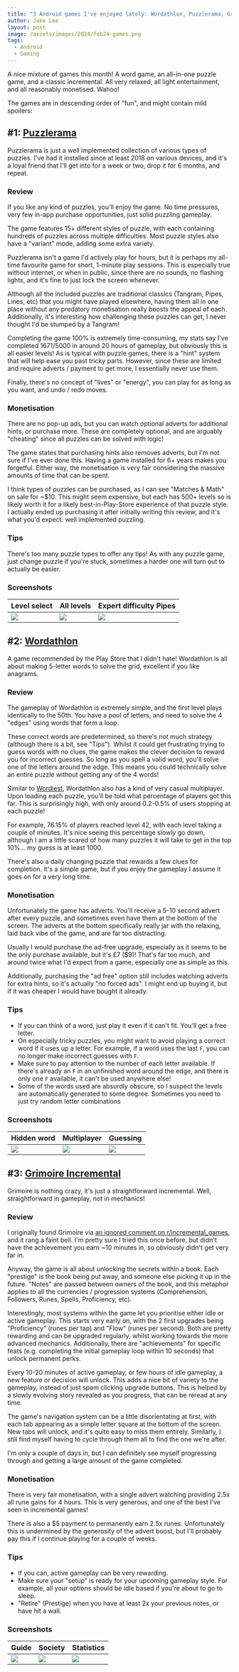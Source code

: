 ```yaml
---
title: "3 Android games I've enjoyed lately: Wordathlon, Puzzlerama, Grimoire 📲"
author: Jake Lee
layout: post
image: /assets/images/2024/feb24-games.png
tags:
  - Android
  - Gaming
---
```


A nice mixture of games this month! A word game, an all-in-one puzzle game, and a classic incremental. All very relaxed, all light entertainment, and all reasonably monetised. Wahoo!

The games are in descending order of "fun", and might contain mild spoilers:

## #1: [Puzzlerama](https://play.google.com/store/apps/details?id=com.leodesol.games.puzzlecollection)

Puzzlerama is just a well implemented collection of various types of puzzles. I've had it installed since at least 2018 on various devices, and it's a loyal friend that I'll get into for a week or two, drop it for 6 months, and repeat.

### Review

If you like any kind of puzzles, you'll enjoy the game. No time pressures, very few in-app purchase opportunities, just solid puzzling gameplay.

The game features 15+ different styles of puzzle, with each containing hundreds of puzzles across multiple difficulties. Most puzzle styles also have a "variant" mode, adding some extra variety.

Puzzlerama isn't a game I'd actively play for hours, but it is perhaps my all-time favourite game for short, 1-minute play sessions. This is especially true without internet, or when in public, since there are no sounds, no flashing lights, and it's fine to just lock the screen whenever.

Although all the included puzzles are traditional classics (Tangram, Pipes, Lines, etc) that you might have played elsewhere, having them all in one place without any predatory monetisation really boosts the appeal of each. Additionally, it's interesting how challenging these puzzles can get, I never thought I'd be stumped by a Tangram!

Completing the game 100% is extremely time-consuming, my stats say I've completed 1671/5000 in around 20 hours of gameplay, but obviously this is all easier levels! As is typical with puzzle games, there is a "hint" system that will help ease you past tricky parts. However, since these are limited and require adverts / payment to get more, I essentially never use them.

Finally, there's no concept of "lives" or "energy", you can play for as long as you want, and undo / redo moves.

### Monetisation

There are no pop-up ads, but you can watch optional adverts for additional hints, or purchase more. These are completely optional, and are arguably "cheating" since all puzzles can be solved with logic!

The game states that purchasing hints also removes adverts, but I'm not sure if I've ever done this. Having a game installed for 6+ years makes you forgetful. Either way, the monetisation is very fair considering the massive amounts of time that can be spent.

I think types of puzzles can be purchased, as I can see "Matches & Math" on sale for ~$10. This might seem expensive, but each has 500+ levels so is likely worth it for a likely best-in-Play-Store experience of that puzzle style. I actually ended up purchasing it after initially writing this review, and it's what you'd expect: well implemented puzzling.

### Tips

There's too many puzzle types to offer any tips! As with any puzzle game, just change puzzle if you're stuck, sometimes a harder one will turn out to actually be easier.

### Screenshots

| Level select                                                                                    | All levels                                                                                      | Expert difficulty Pipes                                                                         |
| ----------------------------------------------------------------------------------------------- | ----------------------------------------------------------------------------------------------- | ----------------------------------------------------------------------------------------------- |
| [![](/assets/images/2024/jan24-puzzle-1-thumbnail.jpg)](/assets/images/2024/jan24-puzzle-1.jpg) | [![](/assets/images/2024/jan24-puzzle-2-thumbnail.jpg)](/assets/images/2024/jan24-puzzle-2.jpg) | [![](/assets/images/2024/jan24-puzzle-3-thumbnail.jpg)](/assets/images/2024/jan24-puzzle-3.jpg) |

## #2: [Wordathlon](https://play.google.com/store/apps/details?id=com.legenbearygames.wordathlon.word.matrix.puzzle)

A game recommended by the Play Store that I didn't hate! Wordathlon is all about making 5-letter words to solve the grid, excellent if you like anagrams.

### Review

The gameplay of Wordathlon is extremely simple, and the first level plays identically to the 50th. You have a pool of letters, and need to solve the 4 "edges" using words that form a loop.

These correct words are predetermined, so there's not much strategy (although there is a bit, see "Tips"). Whilst it could get frustrating trying to guess words with no clues, the game makes the clever decision to reward you for incorrect guesses. So long as you spell a valid word, you'll solve one of the letters around the edge. This means you could technically solve an entire puzzle without getting any of the 4 words!

Similar to [Wordiest](https://play.google.com/store/apps/details?id=com.concreterose.wordiest), Wordathlon also has a kind of very casual multiplayer. Upon loading each puzzle, you'll be told what percentage of players got this far. This is surprisingly high, with only around 0.2-0.5% of users stopping at each puzzle!

For example, 76.15% of players reached level 42, with each level taking a couple of minutes. It's nice seeing this percentage slowly go down, although I am a little scared of how many puzzles it will take to get in the top 10%... my guess is at least 1000.

There's also a daily changing puzzle that rewards a few clues for completion. It's a simple game, but if you enjoy the gameplay I assume it goes on for a very long time.

### Monetisation

Unfortunately the game has adverts. You'll receive a 5-10 second advert after every puzzle, and sometimes even have them at the bottom of the screen. The adverts at the bottom specifically really jar with the relaxing, laid back vibe of the game, and are far too distracting.

Usually I would purchase the ad-free upgrade, especially as it seems to be the only purchase available, but it's £7 ($9)! That's far too much, and around twice what I'd expect from a game, especially one as simple as this.

Additionally, purchasing the "ad free" option still includes watching adverts for extra hints, so it's actually "no forced ads". I might end up buying it, but if it was cheaper I would have bought it already.

### Tips

- If you can think of a word, just play it even if it can't fit. You'll get a free letter.
- On especially tricky puzzles, you might want to avoid playing a correct word if it uses up a letter. For example, if a word uses the last `F`, you can no longer make incorrect guesses with `F`.
- Make sure to pay attention to the number of each letter available. If there's already an `F` in an unfinished word around the edge, and there is only one `F` available, it can't be used anywhere else!
- Some of the words used are absurdly obscure, so I suspect the levels are automatically generated to some degree. Sometimes you need to just try random letter combinations

### Screenshots

| Hidden word                                                                                 | Multiplayer                                                                                 | Guessing                                                                                    |
| ------------------------------------------------------------------------------------------- | ------------------------------------------------------------------------------------------- | ------------------------------------------------------------------------------------------- |
| [![](/assets/images/2024/jan24-word-1-thumbnail.jpg)](/assets/images/2024/jan24-word-1.jpg) | [![](/assets/images/2024/jan24-word-2-thumbnail.jpg)](/assets/images/2024/jan24-word-2.jpg) | [![](/assets/images/2024/jan24-word-3-thumbnail.jpg)](/assets/images/2024/jan24-word-3.jpg) |

## #3: [Grimoire Incremental](https://play.google.com/store/apps/details?id=com.legenbearygames.wordathlon.word.matrix.puzzle)

Grimoire is nothing crazy, it's just a straightforward incremental. Well, straightforward in gameplay, not in mechanics!

### Review

I originally found Grimoire via [an ignored comment on r/incremental_games](https://www.reddit.com/r/incremental_games/comments/1adp7rz/what_games_are_you_playing_this_week_game/kowm0o1/), and it rang a faint bell. I'm pretty sure I tried this once before, but didn't have the achievement you earn ~10 minutes in, so obviously didn't get very far in.

Anyway, the game is all about unlocking the secrets within a book. Each "prestige" is the book being put away, and someone else picking it up in the future. "Notes" are passed between owners of the book, and this metaphor applies to all the currencies / progression systems (Comprehension, Followers, Runes, Spells, Proficiency, etc).

Interestingly, most systems within the game let you prioritise either idle or active gameplay. This starts very early on, with the 2 first upgrades being "Proficiency" (runes per tap) and "Flow" (runes per second). Both are pretty rewarding and can be upgraded regularly, whilst working towards the more advanced mechanics. Additionally, there are "achievements" for specific feats (e.g. completing the initial gameplay loop within 10 seconds) that unlock permanent perks.

Every 10-20 minutes of active gameplay, or few hours of idle gameplay, a new feature or decision will unlock. This adds a nice bit of variety to the gameplay, instead of just spam clicking upgrade buttons. This is helped by a slowly evolving story revealed as you progress, that can be reread at any time.

The game's navigation system can be a little disorientating at first, with each tab appearing as a simple letter square at the bottom of the screen. New tabs will unlock, and it's quite easy to miss them entirely. Similarly, I still find myself having to cycle through them all to find the one we're after.

I'm only a couple of days in, but I can definitely see myself progressing through and getting a large amount of the game completed.

### Monetisation

There is very fair monetisation, with a single advert watching providing 2.5x all rune gains for 4 hours. This is very generous, and one of the best I've seen in incremental games!

There is also a $5 payment to permanently earn 2.5x runes. Unfortunately this is undermined by the generosity of the advert boost, but I'll probably pay this if I continue playing for a couple of weeks.

### Tips

- If you can, active gameplay can be very rewarding.
- Make sure your "setup" is ready for your upcoming gameplay style. For example, all your options should be idle based if you're about to go to sleep.
- "Retire" (Prestige) when you have at least 2x your previous notes, or have hit a wall.

### Screenshots

| Guide                                                                                               | Society                                                                                             | Statistics                                                                                          |
| --------------------------------------------------------------------------------------------------- | --------------------------------------------------------------------------------------------------- | --------------------------------------------------------------------------------------------------- |
| [![](/assets/images/2024/jan24-grimoire-1-thumbnail.jpg)](/assets/images/2024/jan24-grimoire-1.jpg) | [![](/assets/images/2024/jan24-grimoire-2-thumbnail.jpg)](/assets/images/2024/jan24-grimoire-2.jpg) | [![](/assets/images/2024/jan24-grimoire-3-thumbnail.jpg)](/assets/images/2024/jan24-grimoire-3.jpg) |
